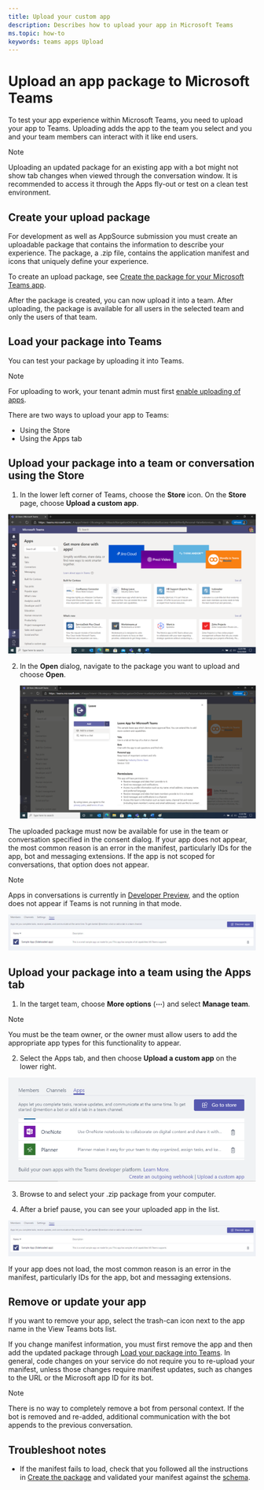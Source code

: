```yaml
---
title: Upload your custom app
description: Describes how to upload your app in Microsoft Teams
ms.topic: how-to
keywords: teams apps Upload
---
```

# Upload an app package to Microsoft Teams

To test your app experience within Microsoft Teams, you need to upload your app to Teams. Uploading adds the app to the team you select and you and your team members can interact with it like end users.

> [!NOTE]
> Uploading an updated package for an existing app with a bot might not show tab changes when viewed through the conversation window. It is recommended to access it through the Apps fly-out or test on a clean test environment.

## Create your upload package

For development as well as AppSource submission you must create an uploadable package that contains the information to describe your experience. The package, a .zip file, contains the application manifest and icons that uniquely define your experience.

To create an upload package, see [Create the package for your Microsoft Teams app](../build-and-test/apps-package.md).

After the package is created, you can now upload it into a team. After uploading, the package is available for all users in the selected team and only the users of that team.

## Load your package into Teams

You can test your package by uploading it into Teams.

> [!NOTE]
> For uploading to work, your tenant admin must first [enable uploading of apps](/microsoftteams/admin-settings).

There are two ways to upload your app to Teams:

* Using the Store
* Using the Apps tab

## Upload your package into a team or conversation using the Store

1. In the lower left corner of Teams, choose the **Store** icon. On the **Store** page, choose **Upload a custom app**.

  ![View team](../../assets/images/store-upload-a-custom-app2.png)

2. In the **Open** dialog, navigate to the package you want to upload and choose **Open**.

   ![Add menu](../../assets/images/NewappAddmenudropdown.png)

The uploaded package must now be available for use in the team or conversation specified in the consent dialog. If your app does not appear, the most common reason is an error in the manifest, particularly IDs for the app, bot and messaging extensions. If the app is not scoped for conversations, that option does not appear.

>[!NOTE]
> Apps in conversations is currently in [Developer Preview](../../resources/dev-preview/developer-preview-intro.md), and the option does not appear if Teams is not running in that mode.

![Example of bot in list of uploaded bots](../../assets/images/botinlist.jpg)

## Upload your package into a team using the Apps tab

1. In the target team, choose **More options** (**&#8943;**) and select **Manage team**.

> [!NOTE]
> You must be the team owner, or the owner must allow users to add the appropriate app types for this functionality to appear.

2. Select the Apps tab, and then choose **Upload a custom app** on the lower right.

![Upload entry point](../../assets/images/UploadACustomApp.png)

3. Browse to and select your .zip package from your computer.

4. After a brief pause, you can see your uploaded app in the list.

![Example of bot in list of uploaded bots](../../assets/images/botinlist.jpg)

If your app does not load, the most common reason is an error in the manifest, particularly IDs for the app, bot and messaging extensions.

## Remove or update your app

If you want to remove your app, select the trash-can icon next to the app name in the View Teams bots list.

If you change manifest information, you must first remove the app and then add the updated package through [Load your package into Teams](#load-your-package-into-teams). In general, code changes on your service do not require you to re-upload your manifest, unless those changes require manifest updates, such as changes to the URL or the Microsoft app ID for its bot.

> [!NOTE]
> There is no way to completely remove a bot from personal context. If the bot is removed and re-added, additional communication with the bot appends to the previous conversation.

## Troubleshoot notes

* If the manifest fails to load, check that you followed all the instructions in [Create the package](../../concepts/build-and-test/apps-package.md) and validated your manifest against the [schema](../../resources/schema/manifest-schema.md).
